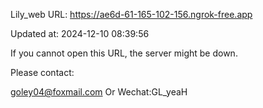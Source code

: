 Lily_web URL: https://ae6d-61-165-102-156.ngrok-free.app

Updated at: 2024-12-10 08:39:56

If you cannot open this URL, the server might be down.

Please contact: 

goley04@foxmail.com Or Wechat:GL_yeaH